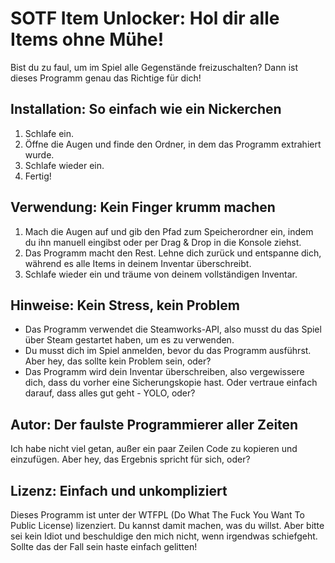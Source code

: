 # SOTF Item Unlocker: Hol dir alle Items ohne Mühe!

Bist du zu faul, um im Spiel alle Gegenstände freizuschalten? Dann ist dieses Programm genau das Richtige für dich!

## Installation: So einfach wie ein Nickerchen

1. Schlafe ein.
2. Öffne die Augen und finde den Ordner, in dem das Programm extrahiert wurde.
3. Schlafe wieder ein.
4. Fertig!

## Verwendung: Kein Finger krumm machen

1. Mach die Augen auf und gib den Pfad zum Speicherordner ein, indem du ihn manuell eingibst oder per Drag & Drop in die Konsole ziehst.
2. Das Programm macht den Rest. Lehne dich zurück und entspanne dich, während es alle Items in deinem Inventar überschreibt.
3. Schlafe wieder ein und träume von deinem vollständigen Inventar.

## Hinweise: Kein Stress, kein Problem

- Das Programm verwendet die Steamworks-API, also musst du das Spiel über Steam gestartet haben, um es zu verwenden.
- Du musst dich im Spiel anmelden, bevor du das Programm ausführst. Aber hey, das sollte kein Problem sein, oder?
- Das Programm wird dein Inventar überschreiben, also vergewissere dich, dass du vorher eine Sicherungskopie hast. Oder vertraue einfach darauf, dass alles gut geht - YOLO, oder?

## Autor: Der faulste Programmierer aller Zeiten

Ich habe nicht viel getan, außer ein paar Zeilen Code zu kopieren und einzufügen. Aber hey, das Ergebnis spricht für sich, oder?

## Lizenz: Einfach und unkompliziert

Dieses Programm ist unter der WTFPL (Do What The Fuck You Want To Public License) lizenziert. Du kannst damit machen, was du willst. Aber bitte sei kein Idiot und beschuldige den mich nicht, wenn irgendwas schiefgeht. Sollte das der Fall sein haste einfach gelitten!
